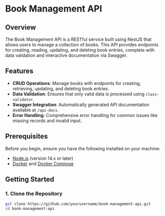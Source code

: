 # Book Management API

## Overview

The Book Management API is a RESTful service built using NestJS that allows users to manage a collection of books. This API provides endpoints for creating, reading, updating, and deleting book entries, complete with data validation and interactive documentation via Swagger.

## Features

- **CRUD Operations**: Manage books with endpoints for creating, retrieving, updating, and deleting book entries.
- **Data Validation**: Ensures that only valid data is processed using `class-validator`.
- **Swagger Integration**: Automatically generated API documentation available at `/api-docs`.
- **Error Handling**: Comprehensive error handling for common issues like missing records and invalid input.

## Prerequisites

Before you begin, ensure you have the following installed on your machine:

- [Node.js](https://nodejs.org/) (version 14.x or later)
- [Docker](https://www.docker.com/) and [Docker Compose](https://docs.docker.com/compose/)

## Getting Started

### 1. Clone the Repository

```bash
git clone https://github.com/yourusername/book-management-api.git
cd book-management-api

